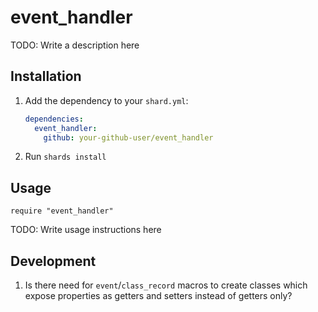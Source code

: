 # event_handler

TODO: Write a description here

## Installation

1. Add the dependency to your `shard.yml`:

   ```yaml
   dependencies:
     event_handler:
       github: your-github-user/event_handler
   ```

2. Run `shards install`

## Usage

```crystal
require "event_handler"
```

TODO: Write usage instructions here

## Development

1. Is there need for `event`/`class_record` macros to create classes which expose properties as getters and setters instead of getters only?

